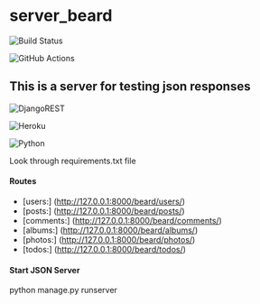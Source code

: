# server_beard 

![Build Status](https://github.com/nickkuchko/server_beard/actions/workflows/CI.yml/badge.svg?branch=main)

![GitHub Actions](https://img.shields.io/badge/github%20actions-%232671E5.svg?style=for-the-badge&logo=githubactions&logoColor=white)

<h2> This is a server for testing json responses </h2>

![DjangoREST](https://img.shields.io/badge/DJANGO-REST-ff1709?style=for-the-badge&logo=django&logoColor=white&color=ff1709&labelColor=gray)

![Heroku](https://img.shields.io/badge/heroku-%23430098.svg?style=for-the-badge&logo=heroku&logoColor=white) 

![Python](https://img.shields.io/badge/python-3670A0?style=for-the-badge&logo=python&logoColor=ffdd54)


Look through requirements.txt file 

<h4> Routes </h4>

- [users:] (http://127.0.0.1:8000/beard/users/)
- [posts:] (http://127.0.0.1:8000/beard/posts/)
- [comments:] (http://127.0.0.1:8000/beard/comments/)
- [albums:] (http://127.0.0.1:8000/beard/albums/)
- [photos:] (http://127.0.0.1:8000/beard/photos/)
- [todos:] (http://127.0.0.1:8000/beard/todos/)

<h4> Start JSON Server </h4>

python manage.py runserver 